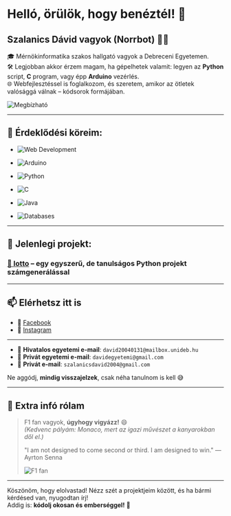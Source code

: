 # Helló, örülök, hogy benéztél! 👋  
## Szalanics Dávid vagyok (Norrbot) 👨‍💻

🎓 Mérnökinformatika szakos hallgató vagyok a Debreceni Egyetemen.  
🛠️ Legjobban akkor érzem magam, ha gépelhetek valamit: legyen az **Python** script, **C** program, vagy épp **Arduino** vezérlés.  
🌐 Webfejlesztéssel is foglalkozom, és szeretem, amikor az ötletek valósággá válnak – kódsorok formájában.

![Megbízható](https://img.shields.io/badge/Megbízható-100%25%20Bizalom-brightgreen?style=for-the-badge&logo=verified&logoColor=white)

---

## 🧠 Érdeklődési köreim:
- ![Web Development](https://img.shields.io/badge/Web%20Development-frontend%20%26%20backend-blueviolet?style=for-the-badge&logo=react&logoColor=white)

- ![Arduino](https://img.shields.io/badge/Arduino-embedded%20systems-00979D?style=for-the-badge&logo=arduino&logoColor=white)

- ![Python](https://img.shields.io/badge/Python-primary-3776AB?style=for-the-badge&logo=python&logoColor=white)

- ![C](https://img.shields.io/badge/C-language-00599C?style=for-the-badge&logo=c&logoColor=white)

- ![Java](https://img.shields.io/badge/Java-language-ED8B00?style=for-the-badge&logo=java&logoColor=white)  

- ![Databases](https://img.shields.io/badge/Databases-SQL-0052CC?style=for-the-badge&logo=postgresql&logoColor=white)


---

## 🔭 Jelenlegi projekt:
### [🎲 lotto](https://github.com/Norrbot/lotto) – egy egyszerű, de tanulságos Python projekt számgenerálással

---

## 📫 Elérhetsz itt is

- 📘 [Facebook](https://www.facebook.com/Davee0131)
- 📸 [Instagram](https://www.instagram.com/_.la.puta_ama._/)
---
- 📧 **Hivatalos egyetemi e-mail**: `david20040131@mailbox.unideb.hu`
- 📧 **Privát egyetemi e-mail**: `davidegyetemi@gmail.com`
- 📧 **Privát e-mail**: `szalanicsdavid2004@gmail.com`

Ne aggódj, **mindig visszajelzek**, csak néha tanulnom is kell 😅

---

## 🏁 Extra infó rólam

> F1 fan vagyok, **úgyhogy vigyázz!** 😄  
> *(Kedvenc pályám: Monaco, mert az igazi művészet a kanyarokban dől el.)*
> 
> "I am not designed to come second or third. I am designed to win."
> — Ayrton Senna
> 
>![F1 fan](https://img.shields.io/badge/F1_Fan-🏎️%20Vigyázz!-red?style=for-the-badge&logo=formula1&logoColor=white)  

---

Köszönöm, hogy elolvastad! Nézz szét a projektjeim között, és ha bármi kérdésed van, nyugodtan írj!  
Addig is: **kódolj okosan és emberséggel!** 🤝

